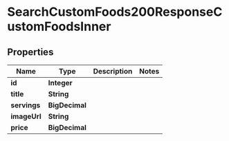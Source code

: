 

# SearchCustomFoods200ResponseCustomFoodsInner


## Properties

| Name | Type | Description | Notes |
|------------ | ------------- | ------------- | -------------|
|**id** | **Integer** |  |  |
|**title** | **String** |  |  |
|**servings** | **BigDecimal** |  |  |
|**imageUrl** | **String** |  |  |
|**price** | **BigDecimal** |  |  |



